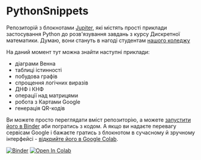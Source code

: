 # PythonSnippets
Репозиторій з блокнотами [Jupiter](https://jupyter.org/), які містять прості приклади застосування Python до розв'язування завдань з курсу Дискретної математики. Думаю, вони стануть в нагоді студентам [нашого коледжу](http://polytechnic.poltava.ua)

На даний момент тут можна знайти наступні приклади:
* діаграми Венна
* таблиці істинності
* побудова графів
* спрощення логічних виразів
* ДНФ і КНФ
* операції над матрицями
* робота з Картами Google
* генерація QR-кодів

Ви можете просто переглядати вміст репозиторію, а можете [запустити його в Binder](https://mybinder.org/v2/gh/liketaurus/PythonSnippets/main) аби погратись з кодом.
А якщо ви надаєте перевагу сервісам Google і бажаєте гратись з блокнотом в сучасному й зручному інтерфейсі - [відкрийте його в Google Colab](https://colab.research.google.com/github/liketaurus/PythonSnippets/blob/main/SomeDiscreteMathExperiments.ipynb).

[![Binder](https://mybinder.org/badge_logo.svg)](https://mybinder.org/v2/gh/liketaurus/PythonSnippets/main)
[![Open In Colab](https://colab.research.google.com/assets/colab-badge.svg)](https://colab.research.google.com/github/liketaurus/PythonSnippets/blob/main/SomeDiscreteMathExperiments.ipynb)

